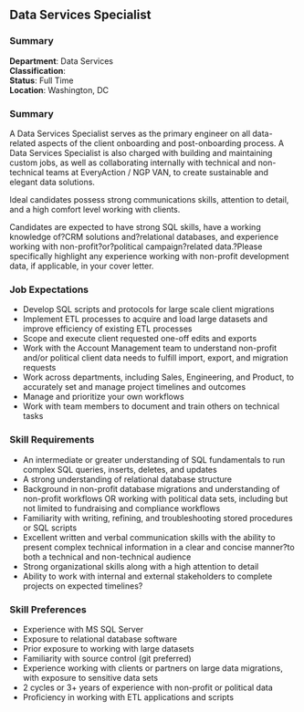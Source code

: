 ## Data Services Specialist
### Summary
**Department**: Data Services<br>
**Classification**: <br>
**Status**: Full Time<br>
**Location**: Washington, DC<br>

### Summary

A Data Services Specialist serves as the primary engineer on all data-related aspects of the client onboarding and post-onboarding process. A Data Services Specialist is also charged with building and maintaining custom jobs, as well as collaborating internally with technical and non-technical teams at EveryAction / NGP VAN, to create sustainable and elegant data solutions.

Ideal candidates possess strong communications skills, attention to detail, and a high comfort level working with clients.

Candidates are expected to have strong SQL skills, have a working knowledge of?CRM solutions and?relational databases, and experience working with non-profit?or?political campaign?related data.?Please specifically highlight any experience working with non-profit development data, if applicable, in your cover letter.

### Job Expectations
- Develop SQL scripts and protocols for large scale client migrations
- Implement ETL processes to acquire and load large datasets and improve efficiency of existing ETL processes
- Scope and execute client requested one-off edits and exports
- Work with the Account Management team to understand non-profit and/or political client data needs to fulfill import, export, and migration requests
- Work across departments, including Sales, Engineering, and Product, to accurately set and manage project timelines and outcomes
- Manage and prioritize your own workflows
- Work with team members to document and train others on technical tasks

### Skill Requirements

- An intermediate or greater understanding of SQL fundamentals to run complex SQL queries, inserts, deletes, and updates
- A strong understanding of relational database structure
- Background in non-profit database migrations and understanding of non-profit workflows OR working with political data sets, including but not limited to fundraising and compliance workflows
- Familiarity with writing, refining, and troubleshooting stored procedures or SQL scripts
- Excellent written and verbal communication skills with the ability to present complex technical information in a clear and concise manner?to both a technical and non-technical audience
- Strong organizational skills along with a high attention to detail
- Ability to work with internal and external stakeholders to complete projects on expected timelines?

### Skill Preferences

- Experience with MS SQL Server
- Exposure to relational database software
- Prior exposure to working with large datasets
- Familiarity with source control (git preferred)
- Experience working with clients or partners on large data migrations, with exposure to sensitive data sets
- 2 cycles or 3+ years of experience with non-profit or political data
- Proficiency in working with ETL applications and scripts
